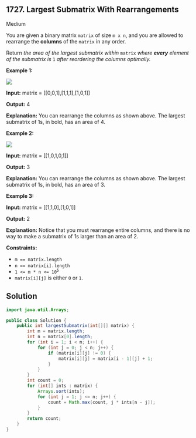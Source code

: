 ## 1727\. Largest Submatrix With Rearrangements

Medium

You are given a binary matrix `matrix` of size `m x n`, and you are allowed to rearrange the **columns** of the `matrix` in any order.

Return _the area of the largest submatrix within_ `matrix` _where **every** element of the submatrix is_ `1` _after reordering the columns optimally._

**Example 1:**

![](https://assets.leetcode.com/uploads/2020/12/29/screenshot-2020-12-30-at-40536-pm.png)

**Input:** matrix = \[\[0,0,1],[1,1,1],[1,0,1]]

**Output:** 4

**Explanation:** You can rearrange the columns as shown above. The largest submatrix of 1s, in bold, has an area of 4.

**Example 2:**

![](https://assets.leetcode.com/uploads/2020/12/29/screenshot-2020-12-30-at-40852-pm.png)

**Input:** matrix = \[\[1,0,1,0,1]]

**Output:** 3

**Explanation:** You can rearrange the columns as shown above. The largest submatrix of 1s, in bold, has an area of 3.

**Example 3:**

**Input:** matrix = \[\[1,1,0],[1,0,1]]

**Output:** 2

**Explanation:** Notice that you must rearrange entire columns, and there is no way to make a submatrix of 1s larger than an area of 2.

**Constraints:**

*   `m == matrix.length`
*   `n == matrix[i].length`
*   <code>1 <= m * n <= 10<sup>5</sup></code>
*   `matrix[i][j]` is either `0` or `1`.

## Solution

```java
import java.util.Arrays;

public class Solution {
    public int largestSubmatrix(int[][] matrix) {
        int m = matrix.length;
        int n = matrix[0].length;
        for (int i = 1; i < m; i++) {
            for (int j = 0; j < n; j++) {
                if (matrix[i][j] != 0) {
                    matrix[i][j] = matrix[i - 1][j] + 1;
                }
            }
        }
        int count = 0;
        for (int[] ints : matrix) {
            Arrays.sort(ints);
            for (int j = 1; j <= n; j++) {
                count = Math.max(count, j * ints[n - j]);
            }
        }
        return count;
    }
}
```